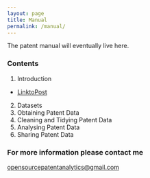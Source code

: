 ```yaml
---
layout: page
title: Manual
permalink: /manual/
---
```


The patent manual will eventually live here.

### Contents

1. Introduction
  + [LinktoPost]("/Users/pauloldham17inch/poldham.github.io/_site/Getting-Started/index.html")
2. Datasets
3. Obtaining Patent Data
4. Cleaning and Tidying Patent Data
5. Analysing Patent Data
6. Sharing Patent Data

### For more information please contact me

[opensourcepatentanalytics@gmail.com](mailto:opensourcepatentanalytics.gmail.com)